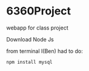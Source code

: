 # 6360Project

webapp for class project


Download Node Js

from terminal I(Ben) had to do:

    npm install mysql
